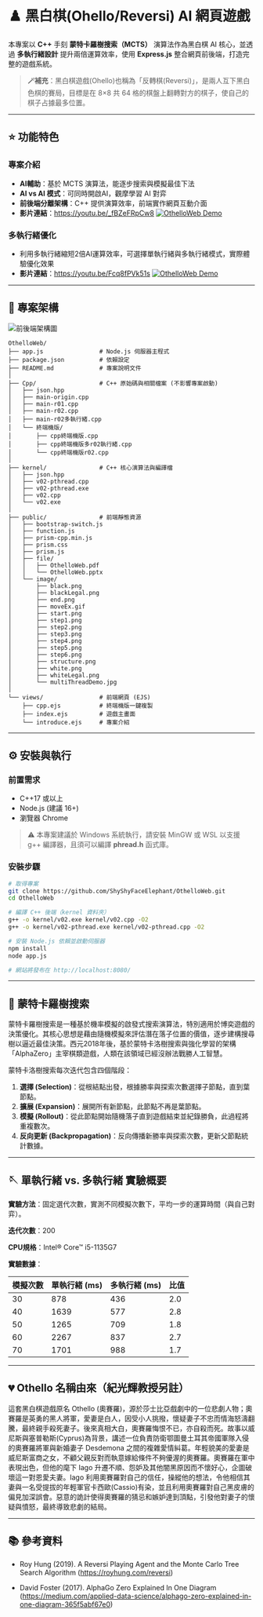# ♟️ 黑白棋(Ohello/Reversi) AI 網頁遊戲

本專案以 **C++**  手刻 **蒙特卡羅樹搜索（MCTS）** 演算法作為黑白棋 AI 核心，並透過 **多執行緒設計** 提升兩倍運算效率，使用 **Express.js** 整合網頁前後端，打造完整的遊戲系統。

> **🪄補充**：黑白棋遊戲(Ohello)也稱為「反轉棋(Reversi)」，是兩人互下黑白色棋的賽局，目標是在 8×8 共 64 格的棋盤上翻轉對方的棋子，使自己的棋子占據最多位置。

---


## ⭐ 功能特色

### **專案介紹**

- **AI輔助**：基於 MCTS 演算法，能逐步搜索與模擬最佳下法  
- **AI vs AI 模式**：可同時開啟AI，觀摩學習 AI 對弈
- **前後端分離架構**：C++ 提供演算效率，前端實作網頁互動介面 
- **影片連結**：https://youtu.be/_fBZeFRpCw8
[![OthelloWeb Demo](/public/image/homePage.png)](https://youtu.be/_fBZeFRpCw8)

### **多執行緒優化**

- 利用多執行緒縮短2倍AI運算效率，可選擇單執行緒與多執行緒模式，實際體驗優化效果 
- **影片連結**：https://youtu.be/Fcq8fPVk51s
[![OthelloWeb Demo](/public/image/multiThreadDemo.jpg)](https://youtu.be/Fcq8fPVk51s)

---

## 📂 專案架構

![前後端架構圖](public/image/structure.png)

```plaintext
OthelloWeb/
├── app.js                # Node.js 伺服器主程式
├── package.json          # 依賴設定
├── README.md             # 專案說明文件
│
├── Cpp/                  # C++ 原始碼與相關檔案 (不影響專案啟動)
│   ├── json.hpp
│   ├── main-origin.cpp
│   ├── main-r01.cpp
│   ├── main-r02.cpp
│   ├── main-r02多執行緒.cpp
│   └── 終端機版/
│       ├── cpp終端機版.cpp
│       ├── cpp終端機版多r02執行緒.cpp
│       └── cpp終端機版r02.cpp
│
├── kernel/               # C++ 核心演算法與編譯檔
│   ├── json.hpp
│   ├── v02-pthread.cpp
│   ├── v02-pthread.exe
│   ├── v02.cpp
│   └── v02.exe
│
├── public/               # 前端靜態資源
│   ├── bootstrap-switch.js
│   ├── function.js
│   ├── prism-cpp.min.js
│   ├── prism.css
│   ├── prism.js
│   ├── file/
│   │   ├── OthelloWeb.pdf
│   │   └── OthelloWeb.pptx
│   └── image/
│       ├── black.png
│       ├── blackLegal.png
│       ├── end.png
│       ├── moveEx.gif
│       ├── start.png
│       ├── step1.png
│       ├── step2.png
│       ├── step3.png
│       ├── step4.png
│       ├── step5.png
│       ├── step6.png
│       ├── structure.png
│       ├── white.png
│       ├── whiteLegal.png
│       └── multiThreadDemo.jpg
│
└── views/                # 前端網頁 (EJS)
    ├── cpp.ejs           # 終端機版一鍵複製
    ├── index.ejs         # 遊戲主畫面
    └── introduce.ejs     # 專案介紹
```

---

## ⚙️ 安裝與執行

### 前置需求

- C++17 或以上
- Node.js (建議 16+)
- 瀏覽器 Chrome

> ⚠️ 本專案建議於 Windows 系統執行，請安裝 MinGW 或 WSL 以支援 g++ 編譯器，且須可以編譯 **phread.h** 函式庫。
 

### 安裝步驟

```bash
# 取得專案
git clone https://github.com/ShyShyFaceElephant/OthelloWeb.git
cd OthelloWeb

# 編譯 C++ 後端（kernel 資料夾）
g++ -o kernel/v02.exe kernel/v02.cpp -O2
g++ -o kernel/v02-pthread.exe kernel/v02-pthread.cpp -O2

# 安裝 Node.js 依賴並啟動伺服器
npm install
node app.js

# 網站將發布在 http://localhost:8080/
```


---

## 🌲 蒙特卡羅樹搜索

蒙特卡羅樹搜索是一種基於機率模擬的啟發式搜索演算法，特別適用於博奕遊戲的決策優化。其核心思想是藉由隨機模擬來評估潛在落子位置的價值，逐步建構搜尋樹以逼近最佳決策。西元2018年後，基於蒙特卡洛樹搜索與強化學習的架構「AlphaZero」主宰棋類遊戲，人類在該領域已經沒辦法戰勝人工智慧。

蒙特卡洛樹搜索每次迭代包含四個階段：

1. **選擇 (Selection)**：從根結點出發，根據勝率與探索次數選擇子節點，直到葉節點。
2. **擴展 (Expansion)**：展開所有新節點，此節點不再是葉節點。
3. **模擬 (Rollout)**：從此節點開始隨機落子直到遊戲結束並紀錄勝負，此過程將重複數次。
4. **反向更新 (Backpropagation)**：反向傳播新勝率與探索次數，更新父節點統計數據。

---

## 🪡 單執行緒 vs. 多執行緒 實驗概要

**實驗方法**：固定選代次數，實測不同模擬次數下，平均一步的運算時間（與自己對弈）。

**迭代次數**：200

**CPU規格**：Intel® Core™ i5-1135G7

**實驗數據**：

| 模擬次數 | 單執行緒 (ms) | 多執行緒 (ms) | 比值 |
|----------|-----------------------------|-----------------------------|------|
| 30       | 878                         | 436                         | 2.0  |
| 40       | 1639                        | 577                         | 2.8  |
| 50       | 1265                        | 709                         | 1.8  |
| 60       | 2267                        | 837                         | 2.7  |
| 70       | 1701                        | 988                         | 1.7  |

---

## 💔 Othello 名稱由來（紀光輝教授另註）

這套黑白棋遊戲原名 Othello (奧賽羅)，源於莎士比亞戲劇中的一位悲劇人物；奧賽羅是英勇的黑人將軍，愛妻是白人，因受小人挑撥，懷疑妻子不忠而情海怒濤翻騰，最終親手殺死妻子。後來真相大白，奧賽羅悔恨不已，亦自殺而死。故事以威尼斯與塞普勒斯(Cyprus)為背景，講述一位負責防衛鄂圖曼土耳其帝國軍隊入侵的奧賽羅將軍與新婚妻子 Desdemona 之間的複雜愛情糾葛。年輕貌美的愛妻是威尼斯富商之女，不顧父親反對而執意嫁給條件不夠優渥的奧賽羅。奧賽羅在軍中表現出色，但他的麾下 Iago 升遷不順、怨妒及其他闇黑原因而不懷好心，企圖破壞這一對恩愛夫妻。Iago 利用奧賽羅對自己的信任，操縱他的想法，令他相信其妻與一名受提拔的年輕軍官卡西歐(Cassio)有染，並且利用奧賽羅對自己黑皮膚的偏見加深誤會。惡意的詭計使得奧賽羅的猜忌和嫉妒達到頂點，引發他對妻子的懷疑與憤怒，最終導致悲劇的結局。

---

## 📚 參考資料

- Roy Hung (2019). A Reversi Playing Agent and the Monte Carlo Tree Search Algorithm  (https://royhung.com/reversi)

- David Foster (2017). AlphaGo Zero Explained In One Diagram  
  (https://medium.com/applied-data-science/alphago-zero-explained-in-one-diagram-365f5abf67e0)
